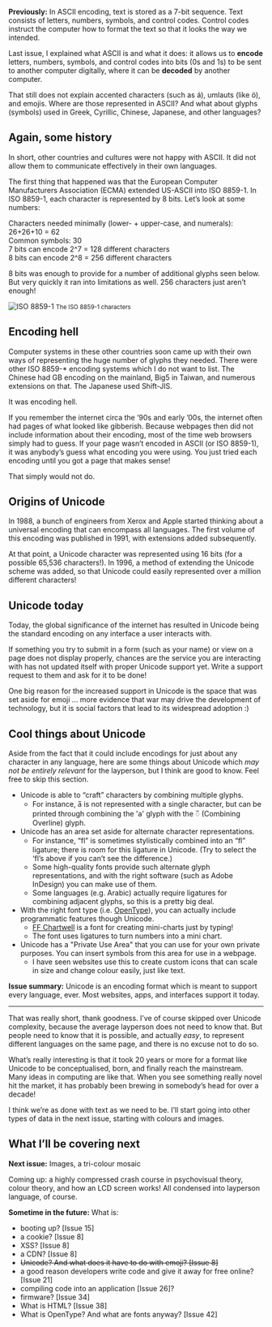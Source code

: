 **Previously:** In ASCII encoding, text is stored as a 7-bit sequence. Text consists of letters, numbers, symbols, and control codes. Control codes instruct the computer how to format the text so that it looks the way we intended.

Last issue, I explained what ASCII is and what it does: it allows us to **encode** letters, numbers, symbols, and control codes into bits (0s and 1s) to be sent to another computer digitally, where it can be **decoded** by another computer.

That still does not explain accented characters (such as á), umlauts (like ö), and emojis. Where are those represented in ASCII? And what about glyphs (symbols) used in Greek, Cyrillic, Chinese, Japanese, and other languages?

## Again, some history

In short, other countries and cultures were not happy with ASCII. It did not allow them to communicate effectively in their own languages.

The first thing that happened was that the European Computer Manufacturers Association (ECMA) extended US-ASCII into ISO 8859-1. In ISO 8859-1, each character is represented by 8 bits. Let’s look at some numbers:

Characters needed minimally (lower- + upper-case, and numerals): 26+26+10 = 62  
Common symbols: 30  
7 bits can encode 2^7 = 128 different characters  
8 bits can encode 2^8 = 256 different characters

8 bits was enough to provide for a number of additional glyphs seen below. But very quickly it ran into limitations as well. 256 characters just aren’t enough!


![ISO 8859-1](https://upload.wikimedia.org/wikipedia/commons/thumb/a/ac/Latin-1-infobox.svg/800px-Latin-1-infobox.svg.png)
<small>The ISO 8859-1 characters</small>


## Encoding hell

Computer systems in these other countries soon came up with their own ways of representing the huge number of glyphs they needed. There were other ISO 8859-* encoding systems which I do not want to list. The Chinese had GB encoding on the mainland, Big5 in Taiwan, and numerous extensions on that. The Japanese used Shift-JIS.

It was encoding hell.

If you remember the internet circa the ’90s and early ’00s, the internet often had pages of what looked like gibberish. Because webpages then did not include information about their encoding, most of the time web browsers simply had to guess. If your page wasn’t encoded in ASCII (or ISO 8859-1), it was anybody’s guess what encoding you were using. You just tried each encoding until you got a page that makes sense!

That simply would not do.

## Origins of Unicode

In 1988, a bunch of engineers from Xerox and Apple started thinking about a universal encoding that can encompass all languages. The first volume of this encoding was published in 1991, with extensions added subsequently.

At that point, a Unicode character was represented using 16 bits (for a possible 65,536 characters!). In 1996, a method of extending the Unicode scheme was added, so that Unicode could easily represented over a million different characters!

## Unicode today

Today, the global significance of the internet has resulted in Unicode being the standard encoding on any interface a user interacts with.

If something you try to submit in a form (such as your name) or view on a page does not display properly, chances are the service you are interacting with has not updated itself with proper Unicode support yet. Write a support request to them and ask for it to be done!

One big reason for the increased support in Unicode is the space that was set aside for emoji … more evidence that war may drive the development of technology, but it is social factors that lead to its widespread adoption :)

## Cool things about Unicode

Aside from the fact that it could include encodings for just about any character in any language, here are some things about Unicode which _may not be entirely relevant_ for the layperson, but I think are good to know. Feel free to skip this section.

- Unicode is able to “craft” characters by combining multiple glyphs.
  - For instance, a&#773; is not represented with a single character, but can be printed through combining the 'a' glyph with the ◌̅  (Combining Overline) glyph.
- Unicode has an area set aside for alternate character representations.
  - For instance, “fl” is sometimes stylistically combined into an “ﬂ” ligature; there is room for this ligature in Unicode. (Try to select the ‘fl’s above if you can’t see the difference.)
  - Some high-quality fonts provide such alternate glyph representations, and with the right software (such as Adobe InDesign) you can make use of them.
  - Some languages (e.g. Arabic) actually require ligatures for combining adjacent glyphs, so this is a pretty big deal.
- With the right font type (i.e. [OpenType](https://en.wikipedia.org/wiki/OpenType)), you can actually include programmatic features though Unicode.
  - [FF Chartwell](https://typographica.org/typeface-reviews/chartwell/) is a font for creating mini-charts just by typing!
  - The font uses ligatures to turn numbers into a mini chart.
- Unicode has a "Private Use Area" that you can use for your own private purposes. You can insert symbols from this area for use in a webpage.
  - I have seen websites use this to create custom icons that can scale in size and change colour easily, just like text.

**Issue summary:** Unicode is an encoding format which is meant to support every language, ever. Most websites, apps, and interfaces support it today.

<hr/>

That was really short, thank goodness. I’ve of course skipped over Unicode complexity, because the average layperson does not need to know that. But people need to know that it is possible, and actually _easy_, to represent different languages on the same page, and there is no excuse not to do so.

What’s really interesting is that it took 20 years or more for a format like Unicode to be conceptualised, born, and finally reach the mainstream. Many ideas in computing are like that. When you see something really novel hit the market, it has probably been brewing in somebody’s head for over a decade!

I think we’re as done with text as we need to be. I’ll start going into other types of data in the next issue, starting with colours and images.

## What I’ll be covering next

**Next issue:** Images, a tri-colour mosaic

Coming up: a highly compressed crash course in psychovisual theory, colour theory, and how an LCD screen works! All condensed into layperson language, of course.

**Sometime in the future:** What is:

- booting up? [Issue 15]
- a cookie? [Issue 8]
- XSS? [Issue 8]
- a CDN? [Issue 8]
- ~~Unicode? And what does it have to do with emoji? [Issue 8]~~
- a good reason developers write code and give it away for free online? [Issue 21]
- compiling code into an application [Issue 26]?
- firmware? [Issue 34]
- What is HTML? [Issue 38]
- What is OpenType? And what are fonts anyway? [Issue 42]
